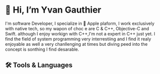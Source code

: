 # 👋 Hi, I’m Yvan Gauthier
I'm software Developer, I specialize in  Apple plaform, I work exclusively with native tech, so my wapon of choc e are C & C++, Objective-C and Swift. although I enjoy workign with C++,I'm not a expert in C++ just yet. I find the field of system programming very interrestiing and I find it realy enjoyable as well a very chanllenging at times but diving peed into the concept is sonthing I find desarable. 

## 🛠️ Tools & Languages 



<!---
Sda1137/Sda1137 is a ✨ special ✨ repository because its `README.md` (this file) appears on your GitHub profile.
You can click the Preview link to take a look at your changes.
--->
